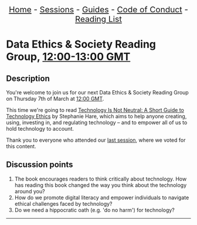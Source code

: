 <center>
<p align="center" style="font-size:22px">
<a href="https://data-ethics-and-society.github.io/data-ethics-and-society-reading-group">Home</a> 
- <a href="https://data-ethics-and-society.github.io/data-ethics-and-society-reading-group/SESSIONS.html">Sessions</a> 
- <a href="https://data-ethics-and-society.github.io/data-ethics-and-society-reading-group/Guides/guides.html">Guides</a> 
- <a href="https://data-ethics-and-society.github.io/data-ethics-and-society-reading-group/code-of-conduct.html">Code of Conduct</a> 
- <a href="https://data-ethics-and-society.github.io/data-ethics-and-society-reading-group/READING-LIST.html">Reading List</a>
</p>
</center>

# Data Ethics & Society Reading Group, [12:00-13:00 GMT](https://www.timeanddate.com/worldclock/fixedtime.html?msg=Technology+Is+Not+Neutral%3A+A+Short+Guide+to+Technology+Ethics&iso=20240307T12&p1=136&ah=1)

## Description

You're welcome to join us for our next Data Ethics & Society Reading Group on Thursday 7th of March at [12:00 GMT](https://www.timeanddate.com/worldclock/fixedtime.html?msg=Technology+Is+Not+Neutral%3A+A+Short+Guide+to+Technology+Ethics&iso=20240307T12&p1=136&ah=1).

This time we're going to read [Technology Is Not Neutral: A Short Guide to Technology Ethics](https://www.harebrain.co/books) by Stephanie Hare, which aims to help anyone creating, using, investing in, and regulating technology – and to empower all of us to hold technology to account.

Thank you to everyone who attended our [last session](../2023/12-23-session.md), where we voted for this content.

## Discussion points

1. The book encourages readers to think critically about technology. How has reading this book changed the way you think about the technology around you?
2. How do we promote digital literacy and empower individuals to navigate ethical challenges faced by technology?
3. Do we need a hippocratic oath (e.g. 'do no harm') for technology?

---

<!--

## Meeting notes

### Who came
Number of people: 36

-->
